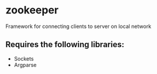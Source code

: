 # zookeeper

Framework for connecting clients to server on local network

## Requires the following libraries:

 - Sockets
 - Argparse


